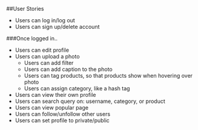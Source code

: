 ##User Stories

- Users can log in/log out
- Users can sign up/delete account


###Once logged in..

- Users can edit profile
- Users can upload a photo
  - Users can add filter
  - Users can add caption to the photo
  - Users can tag products, so that products show when hovering over photo
  - Users can assign category, like a hash tag
- Users can view their own profile
- Users can search query on: username, category, or product
- Users can view popular page
- Users can follow/unfollow other users
- Users can set profile to private/public
